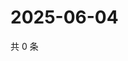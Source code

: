 # 2025-06-04

共 0 条

<!-- BEGIN ZHIHUVIDEO -->
<!-- 最后更新时间 Wed Jun 04 2025 00:15:21 GMT+0800 (China Standard Time) -->

<!-- END ZHIHUVIDEO -->
